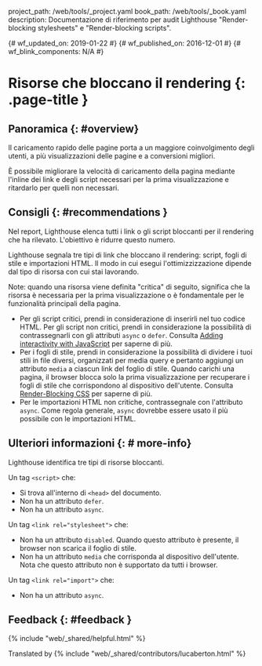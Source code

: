 project_path: /web/tools/_project.yaml
book_path: /web/tools/_book.yaml
description: Documentazione di riferimento per audit Lighthouse "Render-blocking
stylesheets" e "Render-blocking scripts".

{# wf_updated_on: 2019-01-22 #}
{# wf_published_on: 2016-12-01 #}
{# wf_blink_components: N/A #}

# Risorse che bloccano il rendering {: .page-title }

## Panoramica {: #overview}

Il caricamento rapido delle pagine porta a un maggiore coinvolgimento degli
utenti, a più visualizzazioni delle pagine e a conversioni migliori.

È possibile migliorare la velocità di caricamento della pagina mediante
l'inline dei link e degli script necessari per la prima visualizzazione e
ritardarlo per quelli non necessari.

## Consigli {: #recommendations }

Nel report, Lighthouse elenca tutti i link o gli script bloccanti per il
rendering che ha rilevato. L'obiettivo è ridurre questo numero.

Lighthouse segnala tre tipi di link che bloccano il rendering: script,
fogli di stile e importazioni HTML. Il modo in cui esegui l'ottimizzizzazione
dipende dal tipo di risorsa con cui stai lavorando.

Note: quando una risorsa viene definita "critica" di seguito, significa che la
risorsa è necessaria per la prima visualizzazione o è fondamentale per le funzionalità
principali della pagina.

- Per gli script critici, prendi in considerazione di inserirli nel tuo codice
HTML. Per gli script non critici, prendi in considerazione la possibilità di
contrassegnarli con gli attributi `async` o `defer`. Consulta [Adding
interactivity with
JavaScript](/web/fundamentals/performance/critical-rendering-path/adding-interactivity-with-javascript)
per saperne di più.
- Per i fogli di stile, prendi in considerazione la possibilità di dividere i
tuoi stili in file diversi, organizzati per media query e pertanto aggiungi un
attributo `media` a ciascun link del foglio di stile. Quando carichi una
pagina, il browser blocca solo la prima visualizzazione per recuperare i fogli di stile
che corrispondono al dispositivo dell'utente. Consulta [Render-Blocking
CSS](/web/fundamentals/performance/critical-rendering-path/render-blocking-css)
per saperne di più.
- Per le importazioni HTML non critiche, contrassegnale con l'attributo `async`.
Come regola generale, `async` dovrebbe essere usato il più possibile con le
importazioni HTML.

## Ulteriori informazioni {: # more-info}

Lighthouse identifica tre tipi di risorse bloccanti.

Un tag `<script>` che:

- Si trova all'interno di `<head>` del documento.
- Non ha un attributo `defer`.
- Non ha un attributo `async`.

Un tag `<link rel="stylesheet">` che:

- Non ha un attributo `disabled`. Quando questo attributo è presente, il
browser non scarica il foglio di stile.
- Non ha un attributo `media` che corrisponda al dispositivo dell'utente.
Nota che questo attributo non è supportato da tutti i browser.

Un tag `<link rel="import">` che:

- Non ha un attributo `async`.

## Feedback {: #feedback }

{% include "web/_shared/helpful.html" %}

Translated by
{% include "web/_shared/contributors/lucaberton.html" %}
